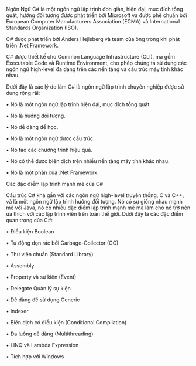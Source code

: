 Ngôn Ngữ C# là một ngôn ngữ lập trình đơn giản, hiện đại, mục đích tổng quát, hướng đối tượng được phát triển bởi Microsoft và được phê chuẩn bởi European Computer Manufacturers Association (ECMA) và International Standards Organization (ISO).

C# được phát triển bởi Anders Hejlsberg và team của ông trong khi phát triển .Net Framework.

C# được thiết kế cho Common Language Infrastructure (CLI), mà gồm Executable Code và Runtime Environment, cho phép chúng ta sử dụng các ngôn ngữ high-level đa dạng trên các nền tảng và cấu trúc máy tính khác nhau.

Dưới đây là các lý do làm C# là ngôn ngữ lập trình chuyên nghiệp được sử dụng rộng rãi:

•	Nó là một ngôn ngữ lập trình hiện đại, mục đích tổng quát.

•	Nó là hướng đối tượng.

•	Nó dễ dàng để học.

•	Nó là một ngôn ngữ được cấu trúc.

•	Nó tạo các chương trình hiệu quả.

•	Nó có thể được biên dịch trên nhiều nền tảng máy tính khác nhau.

•	Nó là một phần của .Net Framework.

Các đặc điểm lập trình mạnh mẽ của C#

Cấu trúc C# khá gần với các ngôn ngữ high-level truyền thống, C và C++, và là một ngôn ngữ lập trình hướng đối tượng. Nó có sự giống nhau mạnh mẽ với Java, nó có nhiều đặc điểm lập trình mạnh mẽ mà làm cho nó trở nên ưa thích với các lập trình viên trên toàn thế giới.
Dưới đây là các đặc điểm quan trọng của C#:

•	Điều kiện Boolean

•	Tự động dọn rác bởi Garbage-Collector (GC)

•	Thư viện chuẩn (Standard Library)

•	Assembly

•	Property và sự kiện (Event)

•	Delegate Quản lý sự kiện

•	Dễ dàng để sử dụng Generic

•	Indexer

•	Biên dịch có điều kiện (Conditional Compilation)

•	Đa luồng dễ dàng (Multithreading)

•	LINQ và Lambda Expression

•	Tích hợp với Windows


